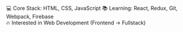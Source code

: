 💻 Core Stack: HTML, CSS, JavaScript 
📚 Learning: React, Redux, Git, Webpack, Firebase  
🔥 Interested in Web Development (Frontend → Fullstack)
